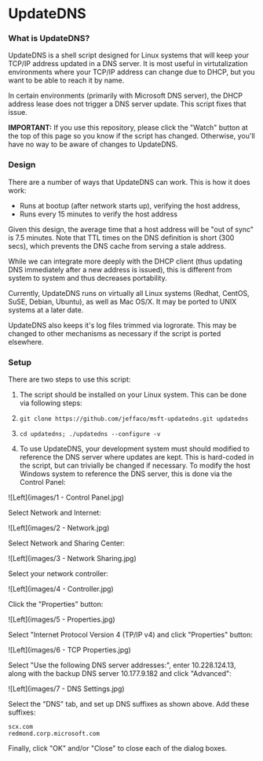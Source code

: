 # UpdateDNS

### What is UpdateDNS?

UpdateDNS is a shell script designed for Linux systems that will keep your
TCP/IP address updated in a DNS server. It is most useful in virtutalization
environments where your TCP/IP address can change due to DHCP, but you want
to be able to reach it by name.

In certain environments (primarily with Microsoft DNS server), the DHCP
address lease does not trigger a DNS server update. This script fixes that
issue.

**IMPORTANT:** If you use this repository, please click the "Watch" button
at the top of this page so you know if the script has changed. Otherwise,
you'll have no way to be aware of changes to UpdateDNS.

### Design

There are a number of ways that UpdateDNS can work. This is how it does work:

- Runs at bootup (after network starts up), verifying the host address,
- Runs every 15 minutes to verify the host address

Given this design, the average time that a host address will be "out of sync"
is 7.5 minutes. Note that TTL times on the DNS definition is short (300 secs),
which prevents the DNS cache from serving a stale address.

While we can integrate more deeply with the DHCP client (thus updating DNS
immediately after a new address is issued), this is different from system to
system and thus decreases portability.

Currently, UpdateDNS runs on virtually all Linux systems (Redhat,
CentOS, SuSE, Debian, Ubuntu), as well as Mac OS/X. It may be ported
to UNIX systems at a later date.

UpdateDNS also keeps it's log files trimmed via logrorate. This may be
changed to other mechanisms as necessary if the script is ported elsewhere.

### Setup

There are two steps to use this script:

1. The script should be installed on your Linux system. This can be done via
following steps:
  1. ```git clone https://github.com/jeffaco/msft-updatedns.git updatedns```
  2. ```cd updatedns; ./updatedns --configure -v```

2. To use UpdateDNS, your development system must should modified to
reference the DNS server where updates are kept. This is hard-coded in
the script, but can trivially be changed if necessary. To modify the
host Windows system to reference the DNS server, this is done via the
Control Panel:

![Left](images/1 - Control Panel.jpg)

Select Network and Internet:

![Left](images/2 - Network.jpg)

Select Network and Sharing Center:

![Left](images/3 - Network Sharing.jpg)

Select your network controller:

![Left](images/4 - Controller.jpg)

Click the "Properties" button:

![Left](images/5 - Properties.jpg)

Select "Internet Protocol Version 4 (TP/IP v4) and click "Properties" button:

![Left](images/6 - TCP Properties.jpg)

Select "Use the following DNS server addresses:", enter 10.228.124.13, along with the backup DNS server 10.177.9.182 and click "Advanced":

![Left](images/7 - DNS Settings.jpg)

Select the "DNS" tab, and set up DNS suffixes as shown above. Add these suffixes:

```
scx.com
redmond.corp.microsoft.com
```

Finally, click "OK" and/or "Close" to close each of the dialog boxes.
